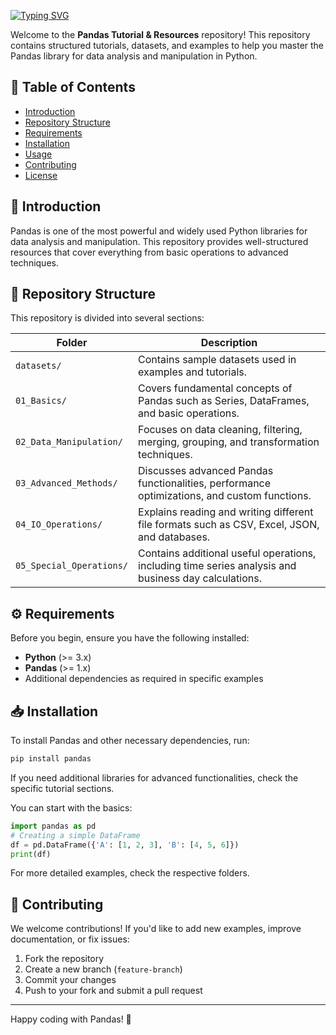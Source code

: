[![Typing SVG](https://readme-typing-svg.demolab.com?font=Fira+Code&size=30&pause=1000&width=435&lines=%F0%9F%93%8A+Pandas+Tutorial+%26+Resources)](https://git.io/typing-svg)

Welcome to the **Pandas Tutorial & Resources** repository! This repository contains structured tutorials, datasets, and examples to help you master the Pandas library for data analysis and manipulation in Python.

## 📌 Table of Contents
- [Introduction](#introduction)
- [Repository Structure](#repository-structure)
- [Requirements](#requirements)
- [Installation](#installation)
- [Usage](#usage)
- [Contributing](#contributing)
- [License](#license)

## 🧐 Introduction
Pandas is one of the most powerful and widely used Python libraries for data analysis and manipulation. This repository provides well-structured resources that cover everything from basic operations to advanced techniques.

## 📁 Repository Structure
This repository is divided into several sections:

| Folder | Description |
|--------|-------------|
| `datasets/` | Contains sample datasets used in examples and tutorials. |
| `01_Basics/` | Covers fundamental concepts of Pandas such as Series, DataFrames, and basic operations. |
| `02_Data_Manipulation/` | Focuses on data cleaning, filtering, merging, grouping, and transformation techniques. |
| `03_Advanced_Methods/` | Discusses advanced Pandas functionalities, performance optimizations, and custom functions. |
| `04_IO_Operations/` | Explains reading and writing different file formats such as CSV, Excel, JSON, and databases. |
| `05_Special_Operations/` | Contains additional useful operations, including time series analysis and business day calculations. |

## ⚙️ Requirements
Before you begin, ensure you have the following installed:

- **Python** (>= 3.x)
- **Pandas** (>= 1.x)
- Additional dependencies as required in specific examples

## 📥 Installation
To install Pandas and other necessary dependencies, run:

```bash
pip install pandas
```

If you need additional libraries for advanced functionalities, check the specific tutorial sections.

You can start with the basics:

```python
import pandas as pd
# Creating a simple DataFrame
df = pd.DataFrame({'A': [1, 2, 3], 'B': [4, 5, 6]})
print(df)
```

For more detailed examples, check the respective folders.

## 🤝 Contributing
We welcome contributions! If you'd like to add new examples, improve documentation, or fix issues:

1. Fork the repository
2. Create a new branch (`feature-branch`)
3. Commit your changes
4. Push to your fork and submit a pull request

---

Happy coding with Pandas! 🚀